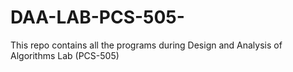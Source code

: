 # DAA-LAB-PCS-505-
This repo contains all the programs during Design and Analysis of Algorithms Lab (PCS-505)
